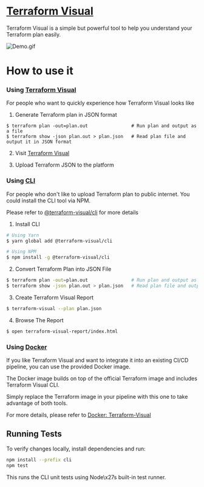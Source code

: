 # [Terraform Visual](https://hieven.github.io/terraform-visual/)

Terraform Visual is a simple but powerful tool to help you understand your Terraform plan easily.

![Demo.gif](https://github.com/hieven/terraform-visual/blob/master/docs/demo.gif?raw=true)

# How to use it

### Using [Terraform Visual](https://hieven.github.io/terraform-visual/)
For people who want to quickly experience how Terraform Visual looks like

1. Generate Terraform plan in JSON format

```shell
$ terraform plan -out=plan.out                # Run plan and output as a file
$ terraform show -json plan.out > plan.json   # Read plan file and output it in JSON format
```

2. Visit [Terraform Visual](https://hieven.github.io/terraform-visual/)

3. Upload Terraform JSON to the platform

### Using [CLI](https://www.npmjs.com/package/@terraform-visual/cli)
For people who don't like to upload Terraform plan to public internet. You could install the CLI tool via NPM.

Please refer to [@terraform-visual/cli](https://www.npmjs.com/package/@terraform-visual/cli) for more details

1. Install CLI
```sh
# Using Yarn
$ yarn global add @terraform-visual/cli

# Using NPM
$ npm install -g @terraform-visual/cli
```

2. Convert Terraform Plan into JSON File
```sh
$ terraform plan -out=plan.out                # Run plan and output as a file
$ terraform show -json plan.out > plan.json   # Read plan file and output it in JSON format
```

3. Create Terraform Visual Report
```sh
$ terraform-visual --plan plan.json
```

4. Browse The Report
```sh
$ open terraform-visual-report/index.html
```

### Using [Docker](https://hub.docker.com/r/hieven/terraform-visual-cli)

If you like Terraform Visual and want to integrate it into an existing CI/CD pipeline, you can use the provided Docker image.

The Docker image builds on top of the official Terraform image and includes Terraform Visual CLI.

Simply replace the Terraform image in your pipeline with this one to take advantage of both tools.

For more details, please refer to [Docker: Terraform-Visual](https://hub.docker.com/r/hieven/terraform-visual-cli)

## Running Tests

To verify changes locally, install dependencies and run:

```sh
npm install --prefix cli
npm test
```

This runs the CLI unit tests using Node\x27s built-in test runner.

